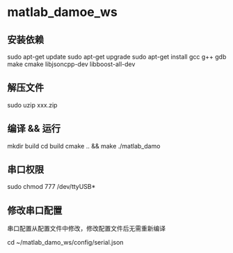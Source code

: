 # matlab_damoe_ws

## 安装依赖

 sudo apt-get update 
 sudo apt-get upgrade
 sudo apt-get install gcc g++ gdb make cmake libjsoncpp-dev libboost-all-dev 


## 解压文件

 sudo uzip xxx.zip



## 编译 && 运行


 mkdir build
 cd build
 cmake .. && make
 ./matlab_damo



## 串口权限

 sudo chmod 777 /dev/ttyUSB*



## 修改串口配置

串口配置从配置文件中修改，修改配置文件后无需重新编译

 cd ~/matlab_damo_ws/config/serial.json




